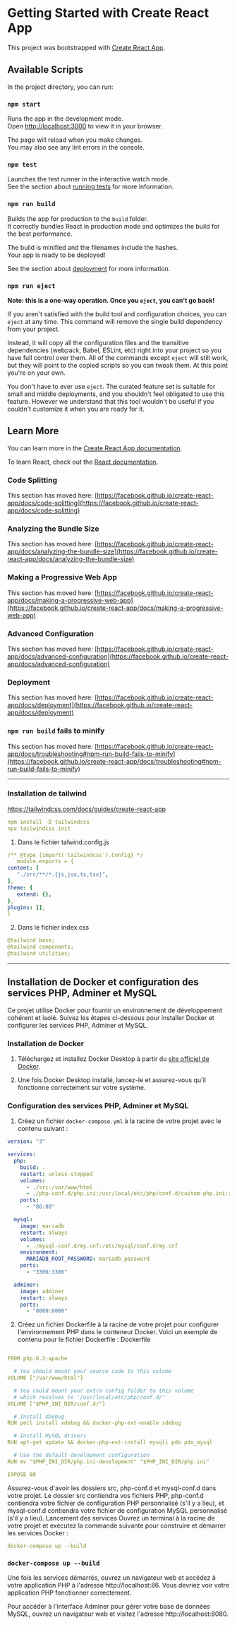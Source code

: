# Getting Started with Create React App

This project was bootstrapped with [Create React App](https://github.com/facebook/create-react-app).

## Available Scripts

In the project directory, you can run:

### `npm start`

Runs the app in the development mode.\
Open [http://localhost:3000](http://localhost:3000) to view it in your browser.

The page will reload when you make changes.\
You may also see any lint errors in the console.

### `npm test`

Launches the test runner in the interactive watch mode.\
See the section about [running tests](https://facebook.github.io/create-react-app/docs/running-tests) for more
information.

### `npm run build`

Builds the app for production to the `build` folder.\
It correctly bundles React in production mode and optimizes the build for the best performance.

The build is minified and the filenames include the hashes.\
Your app is ready to be deployed!

See the section about [deployment](https://facebook.github.io/create-react-app/docs/deployment) for more information.

### `npm run eject`

**Note: this is a one-way operation. Once you `eject`, you can't go back!**

If you aren't satisfied with the build tool and configuration choices, you can `eject` at any time. This command will
remove the single build dependency from your project.

Instead, it will copy all the configuration files and the transitive dependencies (webpack, Babel, ESLint, etc) right
into your project so you have full control over them. All of the commands except `eject` will still work, but they will
point to the copied scripts so you can tweak them. At this point you're on your own.

You don't have to ever use `eject`. The curated feature set is suitable for small and middle deployments, and you
shouldn't feel obligated to use this feature. However we understand that this tool wouldn't be useful if you couldn't
customize it when you are ready for it.

## Learn More

You can learn more in
the [Create React App documentation](https://facebook.github.io/create-react-app/docs/getting-started).

To learn React, check out the [React documentation](https://reactjs.org/).

### Code Splitting

This section has moved
here: [https://facebook.github.io/create-react-app/docs/code-splitting](https://facebook.github.io/create-react-app/docs/code-splitting)

### Analyzing the Bundle Size

This section has moved
here: [https://facebook.github.io/create-react-app/docs/analyzing-the-bundle-size](https://facebook.github.io/create-react-app/docs/analyzing-the-bundle-size)

### Making a Progressive Web App

This section has moved
here: [https://facebook.github.io/create-react-app/docs/making-a-progressive-web-app](https://facebook.github.io/create-react-app/docs/making-a-progressive-web-app)

### Advanced Configuration

This section has moved
here: [https://facebook.github.io/create-react-app/docs/advanced-configuration](https://facebook.github.io/create-react-app/docs/advanced-configuration)

### Deployment

This section has moved
here: [https://facebook.github.io/create-react-app/docs/deployment](https://facebook.github.io/create-react-app/docs/deployment)

### `npm run build` fails to minify

This section has moved
here: [https://facebook.github.io/create-react-app/docs/troubleshooting#npm-run-build-fails-to-minify](https://facebook.github.io/create-react-app/docs/troubleshooting#npm-run-build-fails-to-minify)

---
### Installation de tailwind 
https://tailwindcss.com/docs/guides/create-react-app
```yaml
npm install -D tailwindcss
npx tailwindcss init
```
1. Dans le fichier talwind.config.js
```yaml
/** @type {import('tailwindcss').Config} */
   module.exports = {
content: [
   "./src/**/*.{js,jsx,ts,tsx}",
],
theme: {
   extend: {},
},
plugins: [],
}
```
2. Dans le fichier index.css 
```yaml
@tailwind base;
@tailwind components;
@tailwind utilities;
```
---

## Installation de Docker et configuration des services PHP, Adminer et MySQL

Ce projet utilise Docker pour fournir un environnement de développement cohérent et isolé. Suivez les étapes ci-dessous
pour installer Docker et configurer les services PHP, Adminer et MySQL.

### Installation de Docker

1. Téléchargez et installez Docker Desktop à partir du [site officiel de Docker](https://www.docker.com/get-started).

2. Une fois Docker Desktop installé, lancez-le et assurez-vous qu'il fonctionne correctement sur votre système.

### Configuration des services PHP, Adminer et MySQL

1. Créez un fichier `docker-compose.yml` à la racine de votre projet avec le contenu suivant :

```yaml
version: "3"

services:
  php:
    build: .
    restart: unless-stopped
    volumes:
      - ./src:/var/www/html
      - ./php-conf.d/php.ini:/usr/local/etc/php/conf.d/custom-php.ini:ro
    ports:
      - "86:80"

  mysql:
    image: mariadb
    restart: always
    volumes:
      - ./mysql-conf.d/my.cnf:/etc/mysql/conf.d/my.cnf
    environment:
      MARIADB_ROOT_PASSWORD: mariadb_password
    ports:
      - "3306:3306"

  adminer:
    image: adminer
    restart: always
    ports:
      - "8080:8080"
```

2. Créez un fichier Dockerfile à la racine de votre projet pour configurer l'environnement PHP dans le conteneur Docker.
   Voici un exemple de contenu pour le fichier Dockerfile :
   Dockerfile

```yaml

FROM php:8.2-apache

  # You should mount your source code to this volume
VOLUME ["/var/www/html"]

  # You could mount your extra config folder to this volume
  # which resolves to '/usr/local/etc/php/conf.d/'
VOLUME ["$PHP_INI_DIR/conf.d/"]

  # Install XDebug
RUN pecl install xdebug && docker-php-ext-enable xdebug

  # Install MySQL drivers
RUN apt-get update && docker-php-ext-install mysqli pdo pdo_mysql

  # Use the default development configuration
RUN mv "$PHP_INI_DIR/php.ini-development" "$PHP_INI_DIR/php.ini"

EXPOSE 80

```

Assurez-vous d'avoir les dossiers src, php-conf.d et mysql-conf.d dans votre projet. Le dossier src contiendra vos
fichiers PHP, php-conf.d contiendra votre fichier de configuration PHP personnalisé (s'il y a lieu), et mysql-conf.d
contiendra votre fichier de configuration MySQL personnalisé (s'il y a lieu).
Lancement des services
Ouvrez un terminal à la racine de votre projet et exécutez la commande suivante pour construire et démarrer les services
Docker :

```yaml
docker-compose up --build
```
### `docker-compose up --build`

Une fois les services démarrés, ouvrez un navigateur web et accédez à votre application PHP à
l'adresse http://localhost:86. Vous devriez voir votre application PHP fonctionner correctement.

Pour accéder à l'interface Adminer pour gérer votre base de données MySQL, ouvrez un navigateur web et visitez
l'adresse http://localhost:8080.
